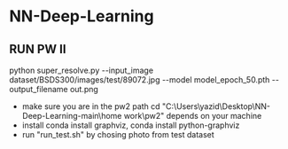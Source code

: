 # NN-Deep-Learning










## RUN PW II
python super_resolve.py --input_image dataset/BSDS300/images/test/89072.jpg --model model_epoch_50.pth --output_filename out.png
* make sure you are in the pw2 path cd "C:\Users\yazid\Desktop\NN-Deep-Learning-main\home work\pw2" depends on your machine
* install conda install graphviz, conda install python-graphviz
* run "run_test.sh" by chosing photo from test dataset 
